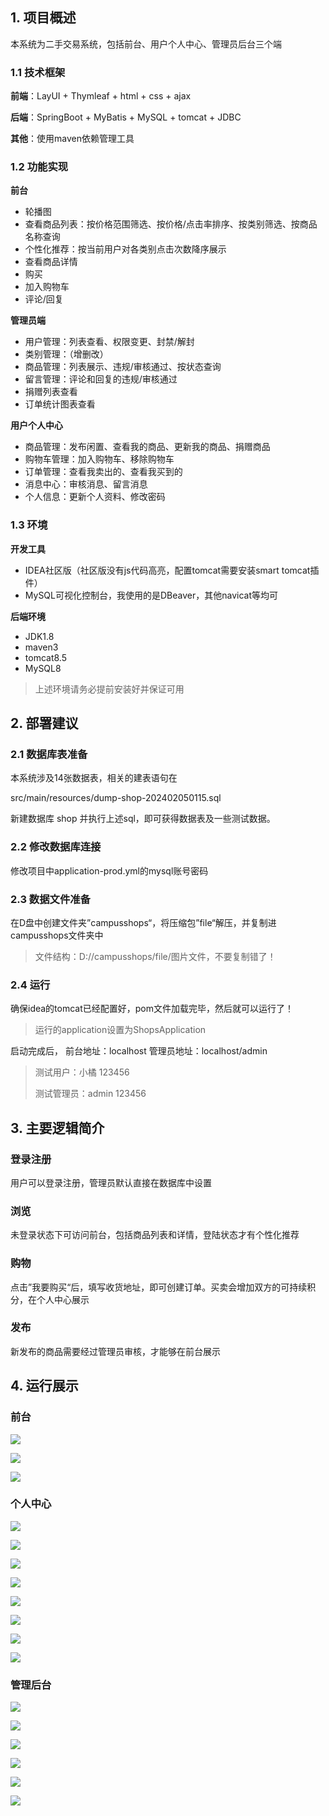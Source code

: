 ## 1. 项目概述
本系统为二手交易系统，包括前台、用户个人中心、管理员后台三个端

### 1.1 技术框架
**前端**：LayUI + Thymleaf + html + css + ajax

**后端**：SpringBoot + MyBatis + MySQL + tomcat + JDBC

**其他**：使用maven依赖管理工具

### 1.2 功能实现
**前台**
* 轮播图
* 查看商品列表：按价格范围筛选、按价格/点击率排序、按类别筛选、按商品名称查询
* 个性化推荐：按当前用户对各类别点击次数降序展示
* 查看商品详情
* 购买
* 加入购物车
* 评论/回复

**管理员端**

* 用户管理：列表查看、权限变更、封禁/解封
* 类别管理：（增删改）
* 商品管理：列表展示、违规/审核通过、按状态查询
* 留言管理：评论和回复的违规/审核通过
* 捐赠列表查看
* 订单统计图表查看

**用户个人中心**
* 商品管理：发布闲置、查看我的商品、更新我的商品、捐赠商品
* 购物车管理：加入购物车、移除购物车
* 订单管理：查看我卖出的、查看我买到的
* 消息中心：审核消息、留言消息
* 个人信息：更新个人资料、修改密码

### 1.3 环境
**开发工具**

* IDEA社区版（社区版没有js代码高亮，配置tomcat需要安装smart tomcat插件）
* MySQL可视化控制台，我使用的是DBeaver，其他navicat等均可

**后端环境**

* JDK1.8
* maven3
* tomcat8.5
* MySQL8
> 上述环境请务必提前安装好并保证可用

## 2. 部署建议
### 2.1 数据库表准备
本系统涉及14张数据表，相关的建表语句在

src/main/resources/dump-shop-202402050115.sql

新建数据库 shop 并执行上述sql，即可获得数据表及一些测试数据。
### 2.2 修改数据库连接

修改项目中application-prod.yml的mysql账号密码

### 2.3 数据文件准备

在D盘中创建文件夹”campusshops“，将压缩包”file“解压，并复制进campusshops文件夹中

> 文件结构：D://campusshops/file/图片文件，不要复制错了！

### 2.4 运行
确保idea的tomcat已经配置好，pom文件加载完毕，然后就可以运行了！

> 运行的application设置为ShopsApplication


启动完成后，
前台地址：localhost
管理员地址：localhost/admin
> 测试用户：小橘 123456
>
> 测试管理员：admin 123456

## 3. 主要逻辑简介
### 登录注册
用户可以登录注册，管理员默认直接在数据库中设置

### 浏览
未登录状态下可访问前台，包括商品列表和详情，登陆状态才有个性化推荐

### 购物
点击”我要购买“后，填写收货地址，即可创建订单。买卖会增加双方的可持续积分，在个人中心展示

### 发布
新发布的商品需要经过管理员审核，才能够在前台展示

## 4. 运行展示
### 前台
![](src/main/resources/resources/img/1.png)

![](src/main/resources/resources/img/2.png)

![](src/main/resources/resources/img/3.png)

### 个人中心
![](src/main/resources/resources/img/4.png)

![](src/main/resources/resources/img/5.png)

![](src/main/resources/resources/img/6.png)

![](src/main/resources/resources/img/7.png)

![](src/main/resources/resources/img/8.png)

![](src/main/resources/resources/img/9.png)

![](src/main/resources/resources/img/10.png)

![](src/main/resources/resources/img/11.png)

### 管理后台
![](src/main/resources/resources/img/12.png)

![](src/main/resources/resources/img/13.png)

![](src/main/resources/resources/img/14.png)

![](src/main/resources/resources/img/15.png)

![](src/main/resources/resources/img/16.png)

![](src/main/resources/resources/img/17.png)